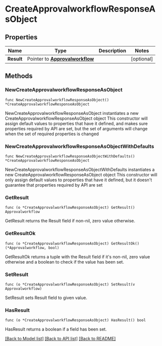 # CreateApprovalworkflowResponseAsObject

## Properties

Name | Type | Description | Notes
------------ | ------------- | ------------- | -------------
**Result** | Pointer to [**Approvalworkflow**](Approvalworkflow.md) |  | [optional] 

## Methods

### NewCreateApprovalworkflowResponseAsObject

`func NewCreateApprovalworkflowResponseAsObject() *CreateApprovalworkflowResponseAsObject`

NewCreateApprovalworkflowResponseAsObject instantiates a new CreateApprovalworkflowResponseAsObject object
This constructor will assign default values to properties that have it defined,
and makes sure properties required by API are set, but the set of arguments
will change when the set of required properties is changed

### NewCreateApprovalworkflowResponseAsObjectWithDefaults

`func NewCreateApprovalworkflowResponseAsObjectWithDefaults() *CreateApprovalworkflowResponseAsObject`

NewCreateApprovalworkflowResponseAsObjectWithDefaults instantiates a new CreateApprovalworkflowResponseAsObject object
This constructor will only assign default values to properties that have it defined,
but it doesn't guarantee that properties required by API are set

### GetResult

`func (o *CreateApprovalworkflowResponseAsObject) GetResult() Approvalworkflow`

GetResult returns the Result field if non-nil, zero value otherwise.

### GetResultOk

`func (o *CreateApprovalworkflowResponseAsObject) GetResultOk() (*Approvalworkflow, bool)`

GetResultOk returns a tuple with the Result field if it's non-nil, zero value otherwise
and a boolean to check if the value has been set.

### SetResult

`func (o *CreateApprovalworkflowResponseAsObject) SetResult(v Approvalworkflow)`

SetResult sets Result field to given value.

### HasResult

`func (o *CreateApprovalworkflowResponseAsObject) HasResult() bool`

HasResult returns a boolean if a field has been set.


[[Back to Model list]](../README.md#documentation-for-models) [[Back to API list]](../README.md#documentation-for-api-endpoints) [[Back to README]](../README.md)


